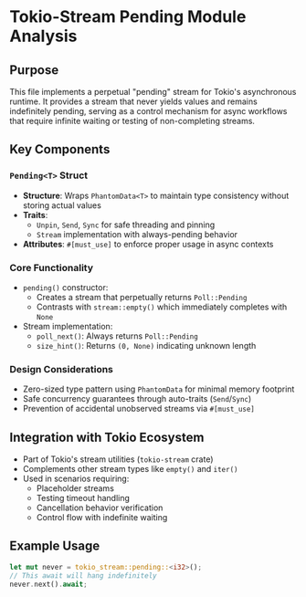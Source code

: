# Tokio-Stream Pending Module Analysis

## Purpose
This file implements a perpetual "pending" stream for Tokio's asynchronous runtime. It provides a stream that never yields values and remains indefinitely pending, serving as a control mechanism for async workflows that require infinite waiting or testing of non-completing streams.

## Key Components

### `Pending<T>` Struct
- **Structure**: Wraps `PhantomData<T>` to maintain type consistency without storing actual values
- **Traits**:
  - `Unpin`, `Send`, `Sync` for safe threading and pinning
  - `Stream` implementation with always-pending behavior
- **Attributes**: `#[must_use]` to enforce proper usage in async contexts

### Core Functionality
- `pending()` constructor:
  - Creates a stream that perpetually returns `Poll::Pending`
  - Contrasts with `stream::empty()` which immediately completes with `None`
- Stream implementation:
  - `poll_next()`: Always returns `Poll::Pending`
  - `size_hint()`: Returns `(0, None)` indicating unknown length

### Design Considerations
- Zero-sized type pattern using `PhantomData` for minimal memory footprint
- Safe concurrency guarantees through auto-traits (`Send`/`Sync`)
- Prevention of accidental unobserved streams via `#[must_use]`

## Integration with Tokio Ecosystem
- Part of Tokio's stream utilities (`tokio-stream` crate)
- Complements other stream types like `empty()` and `iter()`
- Used in scenarios requiring:
  - Placeholder streams
  - Testing timeout handling
  - Cancellation behavior verification
  - Control flow with indefinite waiting

## Example Usage
```rust
let mut never = tokio_stream::pending::<i32>();
// This await will hang indefinitely
never.next().await;
```

